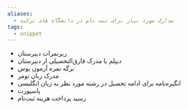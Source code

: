```yaml
---
aliases:
  - مدارک مورد نیاز برای ثبت نام در دانشگاه های ترکیه
tags:
  - snippet
---
```



- ریزنمرات دبیرستان
- دیپلم یا مدرک فارق‌التحصیلی از دبیرستان
- برگه نمره آزمون یوس
- مدرک زبان تومر
- انگیزه‌نامه برای ادامه تحصیل در رشته مورد نظر به زبان انگلیسی 
- پاسپورت
- رسید پرداخت هزینه ثبت‌نام
